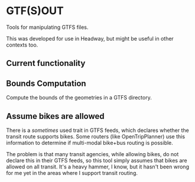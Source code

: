 # GTF(S)OUT

Tools for manipulating GTFS files.

This was developed for use in Headway, but might be useful in other contexts
too.


## Current functionality

## Bounds Computation

Compute the bounds of the geometries in a GTFS directory.

## Assume bikes are allowed

There is a *sometimes* used trait in GTFS feeds, which declares whether the
transit route supports bikes. Some routers (like OpenTripPlanner) use this
information to determine if multi-modal bike+bus routing is possible.

The problem is that many transit agencies, while allowing bikes, do not declare
this in their GTFS feeds, so this tool simply assumes that bikes are allowed on
all transit. It's a heavy hammer, I know, but it hasn't been wrong for me yet
in the areas where I support transit routing.

